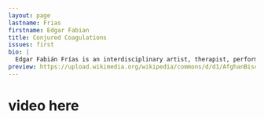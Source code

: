 ```yaml
---
layout: page
lastname: Frias
firstname: Edgar Fabian
title: Conjured Coagulations
issues: first
bio: |
  Edgar Fabián Frías is an interdisciplinary artist, therapist, performer, brujx, community organizer, visionary, and leader.  Their praxis blurs the boundaries between modalities, ontological systems, and histories. Acting as an intermediary, Edgar has used their body to weave a web between ideas, narratives, communities, disciplines, and, most recently, fractured histories. This sacred web brings together that which has been separated by capitalism's endemic and systemic dislocation. Informed by their Wixárika ancestors and guided by a vast array of spiritual relations, Edgar forges meaning within the liminal, in the name of the Goddess.  As a 2016-2017 land's edge research fellow, they are currently exploring divination techniques and altered states of consciousness as a means of engaging ancestral spirits and developing their performative presence. They plan on bringing this research into their scheduled residency with PAM in Highland Park, and through a shamanic exploration of the borders and ports of Southern California during next year's Getty Funded biennial: Pacific Standard Time: LA/LA.
preview: https://upload.wikimedia.org/wikipedia/commons/d/d1/AfghanBiscuit.jpg
---
```


<script>
$( document ).ready(function() {

	$('#main').tubular({videoId: 'g0OF0Z61nps'}); // where idOfYourVideo is the YouTube ID.

});

</script>


<div class="story-wrapper">
	<div class="story">
	

<h1>video here</h1>
</div>

</div>


